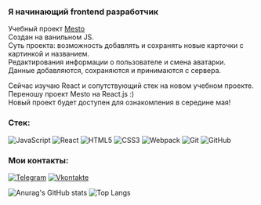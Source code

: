 ### Я начинающий frontend разработчик

Учебный проект [Mesto](https://futurecatf.github.io/mesto/) <br>
Создан на ванильном JS. <br>
Суть проекта: возможность добавлять и сохранять новые карточки с картинкой и названием. <br>
Редактирования информации о пользователе и смена аватарки. <br>
Данные добавляются, сохраняются и принимаются с сервера.

Сейчас изучаю React и сопутствующий стек на новом учебном проекте. <br>
Переношу проект Mesto на React.js :) <br>
Новый проект будет доступен для ознакомления в середине мая!

### Стек:
![JavaScript](https://img.shields.io/badge/-JavaScript-090909?style=for-the-badge&logo=JavaScript&logoColor=E9D54D)
![React](https://img.shields.io/badge/-React-090909?style=for-the-badge&logo=React)
![HTML5](https://img.shields.io/badge/-HTML5-090909?style=for-the-badge&logo=HTML5)
![CSS3](https://img.shields.io/badge/-CSS3-090909?style=for-the-badge&logo=CSS3)
![Webpack](https://img.shields.io/badge/-Webpack-090909?style=for-the-badge&logo=Webpack)
![Git](https://img.shields.io/badge/-Git-090909?style=for-the-badge&logo=Git)
![GitHub](https://img.shields.io/badge/-GitHub-090909?style=for-the-badge&logo=GitHub) 



### Мои контакты:

[![Telegram](https://img.shields.io/badge/-Telegram-090909?style=for-the-badge&logo=telegram&logoColor=27A0D9)](https://t.me/StarFen1X)
[![Vkontakte](https://img.shields.io/badge/-Vkontakte-090909?style=for-the-badge&logo=Vk&logoColor=4F7DB3)](https://vk.com/starfen1x)


![Anurag's GitHub stats](https://github-readme-stats.vercel.app/api?username=FuturecatF&show_icons=true&theme=radical) 
![Top Langs](https://github-readme-stats.vercel.app/api/top-langs/?username=FuturecatF&layout=compact&theme=radical)
<!--
**FuturecatF/FuturecatF** is a ✨ _special_ ✨ repository because its `README.md` (this file) appears on your GitHub profile.

Here are some ideas to get you started:

- 🔭 I’m currently working on ...
- 🌱 I’m currently learning ...
- 👯 I’m looking to collaborate on ...
- 🤔 I’m looking for help with ...
- 💬 Ask me about ...
- 📫 How to reach me: ...
- 😄 Pronouns: ...
- ⚡ Fun fact: ...
-->
